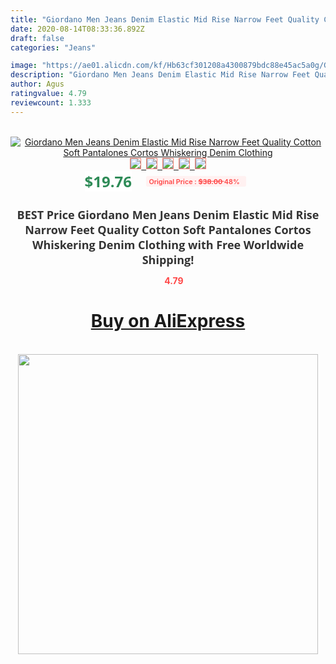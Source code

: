 ```yaml
---
title: "Giordano Men Jeans Denim Elastic Mid Rise Narrow Feet Quality Cotton Soft Pantalones Cortos Whiskering Denim Clothing"
date: 2020-08-14T08:33:36.892Z
draft: false
categories: "Jeans"

image: "https://ae01.alicdn.com/kf/Hb63cf301208a4300879bdc88e45ac5a0g/Giordano-Men-Jeans-Denim-Jeans-Elastic-Mid-Rise-Narrow-Feet-Quality-Cotton-Denim-Jeans-Pantalones-Whiskering.jpg"
description: "Giordano Men Jeans Denim Elastic Mid Rise Narrow Feet Quality Cotton Soft Pantalones Cortos Whiskering Denim Clothing"
author: Agus
ratingvalue: 4.79
reviewcount: 1.333
---
```

<br>
<div style="text-align: center;">
<a href="https://s.click.aliexpress.com/e/_9iuUIh" target="_blank" rel="nofollow noopener noreferrer"><img alt="Giordano Men Jeans Denim Elastic Mid Rise Narrow Feet Quality Cotton Soft Pantalones Cortos Whiskering Denim Clothing" class="magnifier-image" src="https://ae01.alicdn.com/kf/Hb63cf301208a4300879bdc88e45ac5a0g/Giordano-Men-Jeans-Denim-Jeans-Elastic-Mid-Rise-Narrow-Feet-Quality-Cotton-Denim-Jeans-Pantalones-Whiskering.jpg_640x640.jpg">
<br>
<img style="border:1px solid salmon" src="https://ae01.alicdn.com/kf/Hb63cf301208a4300879bdc88e45ac5a0g/Giordano-Men-Jeans-Denim-Jeans-Elastic-Mid-Rise-Narrow-Feet-Quality-Cotton-Denim-Jeans-Pantalones-Whiskering.jpg_120x120.jpg">&nbsp;&nbsp;<img style="border:1px solid salmon" src="https://ae01.alicdn.com/kf/Hbddf7c2235d8480c9db2c9091de1c5222/Giordano-Men-Jeans-Denim-Jeans-Elastic-Mid-Rise-Narrow-Feet-Quality-Cotton-Denim-Jeans-Pantalones-Whiskering.jpg_120x120.jpg">&nbsp;&nbsp;<img style="border:1px solid salmon" src="https://ae01.alicdn.com/kf/H18d8148f1b5947bebe15acc6726fe0699/Giordano-Men-Jeans-Denim-Jeans-Elastic-Mid-Rise-Narrow-Feet-Quality-Cotton-Denim-Jeans-Pantalones-Whiskering.jpg_120x120.jpg">&nbsp;&nbsp;<img style="border:1px solid salmon" src="https://ae01.alicdn.com/kf/H697ddc9d47df4e6aac558a778aa31ca1B/Giordano-Men-Jeans-Denim-Jeans-Elastic-Mid-Rise-Narrow-Feet-Quality-Cotton-Denim-Jeans-Pantalones-Whiskering.jpg_120x120.jpg">&nbsp;&nbsp;<img style="border:1px solid salmon" src="https://ae01.alicdn.com/kf/H2b5689a340284310be79b3a0073fbc6aa/Giordano-Men-Jeans-Denim-Jeans-Elastic-Mid-Rise-Narrow-Feet-Quality-Cotton-Denim-Jeans-Pantalones-Whiskering.jpg_120x120.jpg"></a></div><br0>
<div style="text-align: center;"><span style="background-color: white; border: 0px; box-sizing: border-box; color: seagreen; display: inline-block; font-family: &quot;open sans&quot; , &quot;arial&quot; , &quot;helvetica&quot; , sans-serif , &quot;heiti&quot;; font-size: 24px; font-stretch: inherit; font-weight: 700; line-height: inherit; margin: 0px 10px 0px 0px; padding: 0px; vertical-align: middle;">$19.76 </span>
<span style="background: rgb(255 , 241 , 241); border-radius: 3px; border: 0px; box-sizing: border-box; color: #ff4747; display: inline-block; font-family: inherit; font-size: 12px; font-stretch: inherit; font-style: inherit; font-variant: inherit; font-weight: 600; line-height: inherit; margin: 0px; padding: 2px 5px; transform: scale(0.9); vertical-align: middle;">Original Price : <b style="text-decoration: line-through;">$38.00 </b> 48%&nbsp;&nbsp;</span></div>
<h1 style="color: #333333; display: inline-block; font-family: &quot;open sans&quot; , &quot;arial&quot; , &quot;helvetica&quot; , sans-serif , &quot;heiti&quot;; font-size: 18px; font-stretch: inherit; font-weight: 700; text-align: center;">BEST Price Giordano Men Jeans Denim Elastic Mid Rise Narrow Feet Quality Cotton Soft Pantalones Cortos Whiskering Denim Clothing with Free Worldwide Shipping!</h1>
<div style="color: #ff4747; text-align: center;">
<img src="https://4.bp.blogspot.com/-M0ZcTcb-5uY/XleCXlxnR4I/AAAAAAAAAEc/OrjgMkXV1oMQFaCRZj5HQwOCBcu3w1FegCPcBGAYYCw/s1600/star.png" style="height: 15px;">&nbsp;<b>4.79</b></div>
<div class="button_cont" align="center"><a class="buynow_a" href="https://s.click.aliexpress.com/e/_9iuUIh" target="_blank" rel="nofollow noopener noreferrer"><H1>Buy on AliExpress</H1></a></div><br>
<div class="separator" style="clear: both; text-align: center;">
<img src="https://lh3.googleusercontent.com/-pTy5HemUv9M/XlePHvY0dAI/AAAAAAAAAE4/0nX5iRUoIWY8eMW9Dpxeirr157OZliDIgCLcBGAsYHQ/s1600/badge.gif" width="480">
</div>
